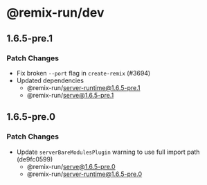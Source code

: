# @remix-run/dev

## 1.6.5-pre.1

### Patch Changes

- Fix broken `--port` flag in `create-remix` (#3694)
- Updated dependencies
  - @remix-run/server-runtime@1.6.5-pre.1
  - @remix-run/serve@1.6.5-pre.1

## 1.6.5-pre.0

### Patch Changes

- Update `serverBareModulesPlugin` warning to use full import path (de9fc0599)
  - @remix-run/serve@1.6.5-pre.0
  - @remix-run/server-runtime@1.6.5-pre.0
